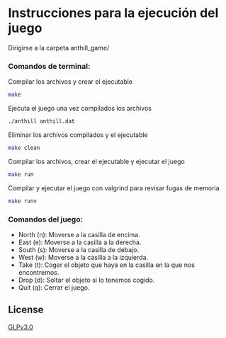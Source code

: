 # Instrucciones para la ejecución del juego
Dirigirse a la carpeta anthill_game/ 
 
### Comandos de terminal:
Compilar los archivos y crear el ejecutable
```bash
make
```
Ejecuta el juego una vez compilados los archivos
```bash
./anthill anthill.dat
```
Eliminar los archivos compilados y el ejecutable
```bash
make clean
```
Compilar los archivos, crear el ejecutable y ejecutar el juego
```bash
make run
```
Compilar y ejecutar el juego con valgrind para revisar fugas de memoria
```bash
make runv
```

### Comandos del juego:
- North (n): Moverse a la casilla de encima.<br>
- East (e): Moverse a la casilla a la derecha.<br>
- South (s): Moverse a la casilla de debajo.<br>
- West (w): Moverse a la casilla a la izquierda.<br>
- Take (t): Coger el objeto que haya en la casilla en la que nos encontremos.<br>
- Drop (d): Soltar el objeto si lo tenemos cogido.<br>
- Quit (q): Cerrar el juego.<br>

## License
[GLPv3.0](https://choosealicense.com/licenses/gpl-3.0/)
